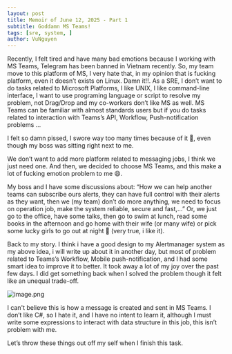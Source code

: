 ```yaml
---
layout: post
title: Memoir of June 12, 2025 - Part 1
subtitle: Goddamn MS Teams!  
tags: [sre, system, ]
author: VuNguyen
---
```


Recently, I felt tired and have many bad emotions because I working with MS Teams, Telegram has been banned in Vietnam recently. So, my team move to this platform of MS, I very hate that, in my opinion that is fucking platform, even it doesn’t exists on Linux. Damn it!!. As a SRE, I don’t want to do tasks related to Microsoft Platforms, I like UNIX, I like command-line interface, I want to use programing language or script to resolve my problem, not Drag/Drop and my co-workers don’t like MS as well. MS Teams can be familiar with almost standards users but if you do tasks related to interaction with Teams’s API, Workflow, Push-notification problems …

I felt so damn pissed, I swore way too many times because of it 🙂, even though my boss was sitting right next to me.

We don’t want to add more platform related to messaging jobs, I think we just need one. And then, we decided to choose MS Teams, and this make a lot of fucking emotion problem to me 😄.

My boss and I have some discussions about: “How we can help another teams can subscribe ours alerts, they can have full control with their alerts as they want, then we (my team) don’t do more anything, we need to focus on operation job, make the system reliable, secure and fast,…” Or, we just go to the office, have some talks, then go to swim at lunch, read some books in the afternoon and go home with their wife (or many wife) or pick some lucky girls to go out at night 🥰 (very true, i like it).

Back to my story. I think i have a good design to my Alertmanager system as my above idea, i will write up about it in another day, but most of problem related to Teams’s Workflow, Mobile push-notification, and I had some smart idea to improve it to better. It took away a lot of my joy over the past few days. I did get something back when I solved the problem though it felt like an unequal trade-off.

![image.png](attachment:0b184b9b-03de-42f2-8305-0aa37660df78:image.png)

I can't believe this is how a message is created and sent in MS Teams. I don’t like C#, so I hate it, and I have no intent to learn it, although I must write some expressions to interact with data structure in this job, this isn’t problem with me.

Let’s throw these things out off my self when I finish this task.

